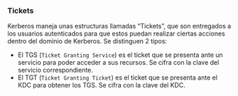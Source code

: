 ### Tickets
Kerberos maneja unas estructuras llamadas “Tickets”, que son entregados a los usuarios autenticados para que estos puedan realizar ciertas acciones dentro del dominio de Kerberos. Se distinguen 2 tipos:

- El TGS (`Ticket Granting Service`) es el ticket que se presenta ante un servicio para poder acceder a sus recursos. Se cifra con la clave del servicio correspondiente.
- El TGT (`Ticket Granting Ticket`) es el ticket que se presenta ante el KDC para obtener los TGS. Se cifra con la clave del KDC.
